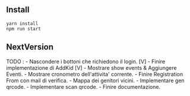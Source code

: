 ## Install

```
yarn install
npm run start
```

## NextVersion
TODO : 
    - Nascondere i bottoni che richiedono il login. [V]
    - Finire implementazione di AddKid [V]
    - Mostrare show events & Aggiungere Eventi.
    - Mostrare cronometro dell'attivita' corrente.
    - Finire Registration From con mail di verifica.
    - Mappa dei genitori vicini. 
    - Implementare gen qrcode.
    - Implementare scan qrcode.
    - Finire documentazione.
